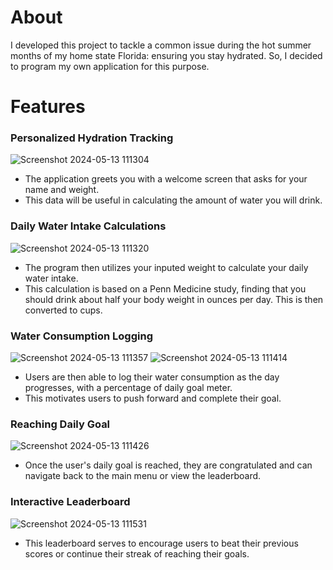 # About
I developed this project to tackle a common issue during the hot summer months of my home state Florida: ensuring you stay hydrated. So, I decided to program my own application for this purpose.

# Features
### Personalized Hydration Tracking
![Screenshot 2024-05-13 111304](https://github.com/alejgonza04/water-tracker-application/assets/149022594/f1d3ce68-759a-4521-8239-666ad22e2290)
- The application greets you with a welcome screen that asks for your name and weight.
- This data will be useful in calculating the amount of water you will drink.

### Daily Water Intake Calculations
![Screenshot 2024-05-13 111320](https://github.com/alejgonza04/water-tracker-application/assets/149022594/29e5669e-7ec5-4184-a798-975840c9d698)
- The program then utilizes your inputed weight to calculate your daily water intake.
- This calculation is based on a Penn Medicine study, finding that you should drink about half your body weight in ounces per day. This is then converted to cups.

### Water Consumption Logging
![Screenshot 2024-05-13 111357](https://github.com/alejgonza04/water-tracker-application/assets/149022594/d8377981-488c-43e0-a94b-b212fc999160)
![Screenshot 2024-05-13 111414](https://github.com/alejgonza04/water-tracker-application/assets/149022594/b8c1409a-6e1f-4b17-9e6e-15451e6960b7)
- Users are then able to log their water consumption as the day progresses, with a percentage of daily goal meter.
- This motivates users to push forward and complete their goal.

### Reaching Daily Goal
![Screenshot 2024-05-13 111426](https://github.com/alejgonza04/water-tracker-application/assets/149022594/7ce206f0-4bed-4a6f-a3a9-d70f8c0044c7)
- Once the user's daily goal is reached, they are congratulated and can navigate back to the main menu or view the leaderboard.

### Interactive Leaderboard
![Screenshot 2024-05-13 111531](https://github.com/alejgonza04/water-tracker-application/assets/149022594/1523f373-bfde-4c49-8a86-39e1365aa5b9)
- This leaderboard serves to encourage users to beat their previous scores or continue their streak of reaching their goals.
